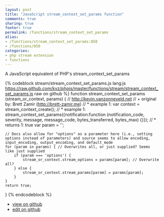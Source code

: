 ```yaml
---
layout: post
title: "JavaScript stream_context_set_params function"
comments: true
sharing: true
footer: true
permalink: /functions/stream_context_set_params
alias:
- /functions/stream_context_set_params:850
- /functions/850
categories:
- php stream extension
- functions
---
```

A JavaScript equivalent of PHP's stream_context_set_params

<!-- more -->

{% codeblock stream/stream_context_set_params.js lang:js https://raw.github.com/kvz/phpjs/master/functions/stream/stream_context_set_params.js raw on github %}
function stream_context_set_params (stream_or_context, params) {
    // http://kevin.vanzonneveld.net
    // +   original by: Brett Zamir (http://brett-zamir.me)
    // *     example 1: var context = stream_context_create();
    // *     example 1: stream_context_set_params({notification:function (notification_code, severity, message, message_code, bytes_transferred, bytes_max) {}});
    // *     returns 1: true
    var param = '';

    // Docs also allow for "options" as a parameter here (i.e., setting options instead of parameters) and source seems to allow encoding, input_encoding, output_encoding, and default_mode
    for (param in params) { // Overwrites all, or just supplied? Seems like just supplied
        if (param === 'options') {
            stream_or_context.stream_options = params[param]; // Overwrite all?
        } else {
            stream_or_context.stream_params[param] = params[param];
        }
    }
    return true;
}
{% endcodeblock %}

 - [view on github](https://github.com/kvz/phpjs/blob/master/functions/stream/stream_context_set_params.js)
 - [edit on github](https://github.com/kvz/phpjs/edit/master/functions/stream/stream_context_set_params.js)

